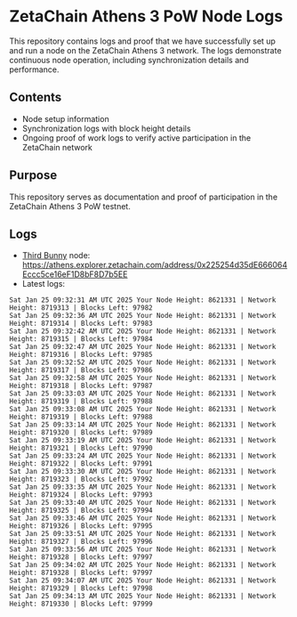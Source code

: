 # ZetaChain Athens 3 PoW Node Logs
This repository contains logs and proof that we have successfully set up and run a node on the ZetaChain Athens 3 network. The logs demonstrate continuous node operation, including synchronization details and performance.

## Contents
- Node setup information
- Synchronization logs with block height details
- Ongoing proof of work logs to verify active participation in the ZetaChain network

## Purpose
This repository serves as documentation and proof of participation in the ZetaChain Athens 3 PoW testnet.

## Logs

- [Third Bunny](https://thirdbunny.xyz/) node: https://athens.explorer.zetachain.com/address/0x225254d35dE666064Eccc5ce16eF1D8bF8D7b5EE
- Latest logs:
```
Sat Jan 25 09:32:31 AM UTC 2025 Your Node Height: 8621331 | Network Height: 8719313 | Blocks Left: 97982
Sat Jan 25 09:32:36 AM UTC 2025 Your Node Height: 8621331 | Network Height: 8719314 | Blocks Left: 97983
Sat Jan 25 09:32:42 AM UTC 2025 Your Node Height: 8621331 | Network Height: 8719315 | Blocks Left: 97984
Sat Jan 25 09:32:47 AM UTC 2025 Your Node Height: 8621331 | Network Height: 8719316 | Blocks Left: 97985
Sat Jan 25 09:32:52 AM UTC 2025 Your Node Height: 8621331 | Network Height: 8719317 | Blocks Left: 97986
Sat Jan 25 09:32:58 AM UTC 2025 Your Node Height: 8621331 | Network Height: 8719318 | Blocks Left: 97987
Sat Jan 25 09:33:03 AM UTC 2025 Your Node Height: 8621331 | Network Height: 8719319 | Blocks Left: 97988
Sat Jan 25 09:33:08 AM UTC 2025 Your Node Height: 8621331 | Network Height: 8719319 | Blocks Left: 97988
Sat Jan 25 09:33:14 AM UTC 2025 Your Node Height: 8621331 | Network Height: 8719320 | Blocks Left: 97989
Sat Jan 25 09:33:19 AM UTC 2025 Your Node Height: 8621331 | Network Height: 8719321 | Blocks Left: 97990
Sat Jan 25 09:33:24 AM UTC 2025 Your Node Height: 8621331 | Network Height: 8719322 | Blocks Left: 97991
Sat Jan 25 09:33:30 AM UTC 2025 Your Node Height: 8621331 | Network Height: 8719323 | Blocks Left: 97992
Sat Jan 25 09:33:35 AM UTC 2025 Your Node Height: 8621331 | Network Height: 8719324 | Blocks Left: 97993
Sat Jan 25 09:33:40 AM UTC 2025 Your Node Height: 8621331 | Network Height: 8719325 | Blocks Left: 97994
Sat Jan 25 09:33:46 AM UTC 2025 Your Node Height: 8621331 | Network Height: 8719326 | Blocks Left: 97995
Sat Jan 25 09:33:51 AM UTC 2025 Your Node Height: 8621331 | Network Height: 8719327 | Blocks Left: 97996
Sat Jan 25 09:33:56 AM UTC 2025 Your Node Height: 8621331 | Network Height: 8719328 | Blocks Left: 97997
Sat Jan 25 09:34:02 AM UTC 2025 Your Node Height: 8621331 | Network Height: 8719328 | Blocks Left: 97997
Sat Jan 25 09:34:07 AM UTC 2025 Your Node Height: 8621331 | Network Height: 8719329 | Blocks Left: 97998
Sat Jan 25 09:34:13 AM UTC 2025 Your Node Height: 8621331 | Network Height: 8719330 | Blocks Left: 97999
```
